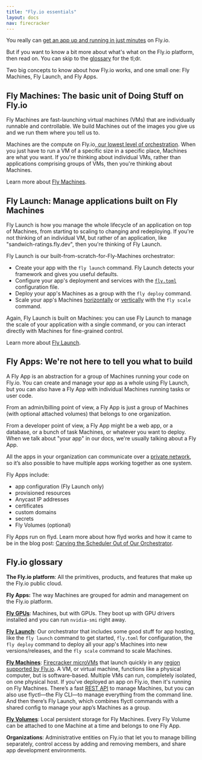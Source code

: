 ```yaml
---
title: "Fly.io essentials"
layout: docs
nav: firecracker
---
```


You really can [get an app up and running in just minutes](https://fly.io/speedrun/) on Fly.io.

But if you want to know a bit more about what's what on the Fly.io platform, then read on. You can skip to the [glossary](#fly-io-glossary) for the tl;dr.

Two big concepts to know about how Fly.io works, and one small one: Fly Machines, Fly Launch, and Fly Apps.

## Fly Machines: The basic unit of Doing Stuff on Fly.io

Fly Machines are fast-launching virtual machines (VMs) that are individually runnable and controllable. We build Machines out of the images you give us and we run them where you tell us to.

Machines are the compute on Fly.io,[ our lowest level of orchestration](https://fly.io/blog/carving-the-scheduler-out-of-our-orchestrator/). When you just have to run a VM of a specific size in a specific place, Machines are what you want. If you're thinking about individual VMs, rather than applications comprising groups of VMs, then you're thinking about Machines.

Learn more about [Fly Machines](/docs/machines/).

## Fly Launch: Manage applications built on Fly Machines

Fly Launch is how you manage the whole lifecycle of an application on top of Machines, from starting to scaling to changing and redeploying. If you're not thinking of an individual VM, but rather of an application, like "sandwich-ratings.fly.dev", then you're thinking of Fly Launch.

Fly Launch is our built-from-scratch-for-Fly-Machines orchestrator:

- Create your app with the `fly launch` command. Fly Launch detects your framework and gives you useful defaults.
- Configure your app's deployment and services with the [`fly.toml`](/docs/reference/configuration/) configuration file.
- Deploy your app's Machines as a group with the `fly deploy` command.
- Scale your app's Machines [horizontally](/docs/apps/scale-count/) or [vertically](/docs/apps/scale-machine/) with the `fly scale` command.

Again, Fly Launch is built on Machines: you can use Fly Launch to manage the scale of your application with a single command, or you can interact directly with Machines for fine-grained control.

Learn more about [Fly Launch](/docs/launch/).

## Fly Apps: We're not here to tell you what to build

A Fly App is an abstraction for a group of Machines running your code on Fly.io. You can create and manage your app as a whole using Fly Launch, but you can also have a Fly App with individual Machines running tasks or user code.

From an admin/billing point of view, a Fly App is just a group of Machines (with optional attached volumes) that belongs to one organization.

From a developer point of view, a Fly App might be a web app, or a database, or a bunch of task Machines, or whatever you want to deploy. When we talk about "your app" in our docs, we're usually talking about a Fly App.

All the apps in your organization can communicate over a [private network](/docs/networking/private-networking/), so it’s also possible to have multiple apps working together as one system.

Fly Apps include:

* app configuration (Fly Launch only)
* provisioned resources
* Anycast IP addresses
* certificates
* custom domains
* secrets
* Fly Volumes (optional)

Fly Apps run on flyd. Learn more about how flyd works and how it came to be in the blog post: [Carving the Scheduler Out of Our Orchestrator](https://fly.io/blog/carving-the-scheduler-out-of-our-orchestrator/).

## Fly.io glossary

**The Fly.io platform**: All the primitives, products, and features that make up the Fly.io public cloud.

**Fly Apps:** The way Machines are grouped for admin and management on the Fly.io platform.

[**Fly GPUs**](/docs/gpus/): Machines, but with GPUs. They boot up with GPU drivers installed and you can run `nvidia-smi` right away.

[**Fly Launch**](/docs/launch/): Our orchestrator that includes some good stuff for app hosting, like the `fly launch` command to get started, `fly.toml` for configuration, the `fly deploy` command to deploy all your app's Machines into new versions/releases, and the `fly scale` command to scale Machines.

[**Fly Machines**](/docs/machines/): [Firecracker microVMs]([https://firecracker-microvm.github.io/](https://firecracker-microvm.github.io/)) that launch quickly in any [region supported by Fly.io](/docs/reference/regions/). A VM, or virtual machine, functions like a physical computer, but is software-based. Multiple VMs can run, completely isolated, on one physical host. If you've deployed an app on Fly.io, then it's running on Fly Machines. There’s a fast [REST API](/docs/machines/api/) to manage Machines, but you can also use flyctl&mdash;the Fly CLI&mdash;to manage everything from the command line. And then there’s Fly Launch, which combines flyctl commands with a shared config to manage your app’s Machines as a group.

[**Fly Volumes**](/docs/volumes/): Local persistent storage for Fly Machines. Every Fly Volume can be attached to one Machine at a time and belongs to one Fly App.

**Organizations**: Administrative entities on Fly.io that let you to manage billing separately, control access by adding and removing members, and share app development environments.
